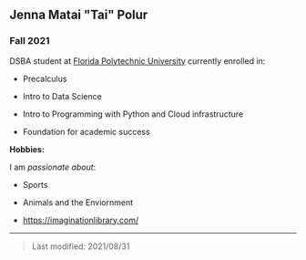 ## Jenna Matai "Tai" Polur

### Fall 2021

DSBA student at [Florida Polytechnic University](https://www.floridapoly.edu) currently enrolled in: 

- Precalculus

- Intro to Data Science

- Intro to Programming with Python and Cloud infrastructure

- Foundation for academic success

**Hobbies:**

I am _passionate about_: 

- Sports

- Animals and the Enviornment

- https://imaginationlibrary.com/

***

> Last modified: 2021/08/31
